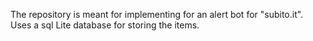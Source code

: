 The repository is meant for implementing for an alert bot for "subito.it". Uses a sql Lite database for storing the items.
